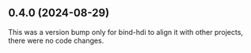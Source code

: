 ## 0.4.0 (2024-08-29)

This was a version bump only for bind-hdi to align it with other projects, there were no code changes.
